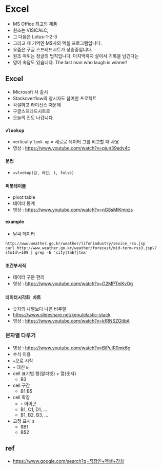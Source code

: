 # Excel
- MS Office 최고의 제품
- 원조는 VISICALC,
- 그 다음은 Lotus-1-2-3
- 그리고 제 기억엔 M$사의 엑셀 프로그램입니다.
- 요즘은 구글 스프레드시트가 상승중입니다.
- 원조 따위는 정글의 법칙입니다. 마지막까지 살아서 기록을 남긴다는
- 영어 속담도 있습니다. The last man who laugh is winner!

## Excel
- Microsoft 사 출시
- Stackoverflow의 창시자도 참여한 프로젝트
- 각설하고 라이선스 때문에
- 구글스프레드시트로 
- 오늘의 진도 나갑니다.

### `vlookup`
- `v`ertically `look up` = 세로로 데이터 그룹 비교할 때 사용
- 영상 : https://www.youtube.com/watch?v=pjun39ady4c

#### 문법

- `=vlookup(값, 라인, 1, false)`

### `피봇테이블`

- pivot table
- 데이터 통계
- 영상 : https://www.youtube.com/watch?v=nG8sMiKmpzs

#### example

- 날씨 데이터

```
http://www.weather.go.kr/weather/lifenindustry/sevice_rss.jsp
curl http://www.weather.go.kr/weather/forecast/mid-term-rss3.jsp\?stnId\=109 | grep -E 'city|tmEf|tmx'
```

### `조건부서식`

- 데이터 구분 편리
- 영상 : https://www.youtube.com/watch?v=G2MPTeiKvOg

### `데이터시각화 차트`

- 숫자의 나열보다 나은 비주얼
- https://www.slideshare.net/kenu/elastic-stack
- 영상 : https://www.youtube.com/watch?v=kfRNSZGtibA

### 문자열 다루기

- 영상 : https://www.youtube.com/watch?v=BiPuIR0mk6g
- 수식 이용
- `=`으로 시작
- `+` 대신 `&`
- cell 표기법 행(알파벳) + 열(숫자)
  - B3
- cell 구간
  - B1:B5
- cell 확장
  - `+` 아이콘
  - B1, C1, D1, ...
  - B1, B2, B3, ...
- 고정 표시 `$`
  - $B1
  - B$2

## ref
- https://www.google.com/search?q=직장인+엑셀+강좌
